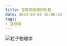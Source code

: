 ```yaml
---
title: 互联网发展的历程
date: 2024-03-03 18:06:52
tags:
- 互联网
---
```


![粒子物理学](/pic/基本功/编程基础/互联网发展的历程/互联网历史.jpeg)